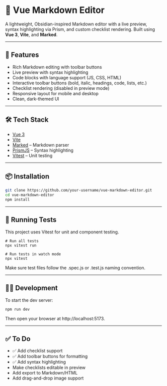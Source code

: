 # 📝 Vue Markdown Editor

A lightweight, Obsidian-inspired Markdown editor with a live preview, syntax highlighting via Prism, and custom checklist rendering. Built using **Vue 3**, **Vite**, and **Marked**.

---

## 🚀 Features

- Rich Markdown editing with toolbar buttons
- Live preview with syntax highlighting
- Code blocks with language support (JS, CSS, HTML)
- Interactive toolbar buttons (bold, italic, headings, code, lists, etc.)
- Checklist rendering (disabled in preview mode)
- Responsive layout for mobile and desktop
- Clean, dark-themed UI

---

## 🛠️ Tech Stack

- [Vue 3](https://vuejs.org/)
- [Vite](https://vitejs.dev/)
- [Marked](https://marked.js.org/) – Markdown parser
- [PrismJS](https://prismjs.com/) – Syntax highlighting
- [Vitest](https://vitest.dev/) – Unit testing

---

## 📦 Installation

```bash
git clone https://github.com/your-username/vue-markdown-editor.git
cd vue-markdown-editor
npm install
```

---

## 🧪 Running Tests

This project uses Vitest for unit and component testing.

```
# Run all tests
npx vitest run

# Run tests in watch mode
npx vitest
```

Make sure test files follow the .spec.js or .test.js naming convention.

---

## 🧑‍💻 Development

To start the dev server:

```
npm run dev
```

Then open your browser at http://localhost:5173.

---

## ✅ To Do

- ✅ Add checklist support
- ✅ Add toolbar buttons for formatting
- ✅ Add syntax highlighting
- Make checklists editable in preview
- Add export to Markdown/HTML
- Add drag-and-drop image support

